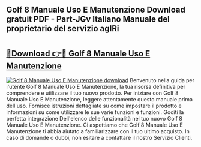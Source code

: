 ## Golf 8 Manuale Uso E Manutenzione Download gratuit PDF - Part-JGv Italiano Manuale del proprietario del servizio agIRi

# <h2><a href="http://dfg1zh.blite.top/?on=Golf+8+Manuale+Uso+E+Manutenzione">🔗Download 👉🔴 Golf 8 Manuale Uso E Manutenzione</a></h2>

[![Golf 8 Manuale Uso E Manutenzione download](https://i.imgur.com/lujVjoI.png)](http://dfg1zh.blite.top/?on=Golf+8+Manuale+Uso+E+Manutenzione)
Benvenuto nella guida per l'utente Golf 8 Manuale Uso E Manutenzione, la tua risorsa definitiva per comprendere e utilizzare il tuo nuovo prodotto. Per iniziare con Golf 8 Manuale Uso E Manutenzione, leggere attentamente questo manuale prima dell'uso. Fornisce istruzioni dettagliate su come impostare il prodotto e informazioni su come utilizzare le sue varie funzioni e funzioni. Goditi la perfetta integrazione Dell'elenco delle funzionalità nel tuo nuovo Golf 8 Manuale Uso E Manutenzione. Ci aspettiamo che Golf 8 Manuale Uso E Manutenzione ti abbia aiutato a familiarizzare con il tuo ultimo acquisto. In caso di domande o dubbi, non esitare a contattare il nostro Servizio Clienti.
